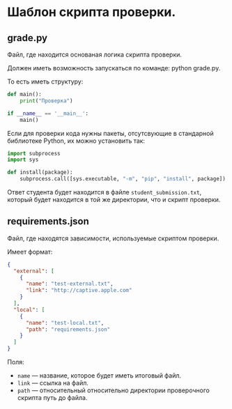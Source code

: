 # Шаблон скрипта проверки.

## grade.py
Файл, где находится основаная логика скрипта проверки.

Должен иметь возможность запускаться по команде: python grade.py.

То есть иметь структуру:
```python
def main():
    print("Проверка")

if __name__ == '__main__':
    main()
```

Если для проверки кода нужны пакеты, отсутсвующие в стандарной библиотеке Python, их можно установить так:
```python
import subprocess
import sys

def install(package):
    subprocess.call([sys.executable, "-m", "pip", "install", package])
```

Ответ студента будет находится в файле `student_submission.txt`, который будет находится в той же директории, что и скрипт проверки.

## requirements.json
Файл, где находятся зависимости, используемые скриптом проверки.

Имеет формат:
```json
{
  "external": [
    {
      "name": "test-external.txt",
      "link": "http://captive.apple.com"
    }
  ],
  "local": [
    {
      "name": "test-local.txt",
      "path": "requirements.json"
    }
  ]
}
```

Поля:
* `name` — название, которое будет иметь итоговый файл.
* `link` — ссылка на файл.
* `path` — относительный относительно директории проверочного скрипта путь до файла.
